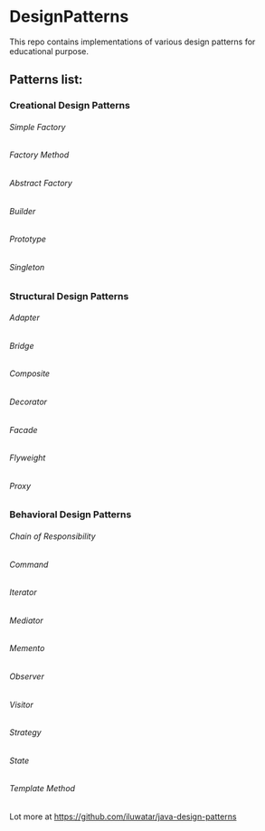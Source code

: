 # DesignPatterns
This repo contains implementations of various design patterns for educational purpose.

## Patterns list:

### Creational Design Patterns

###### Simple Factory
###### Factory Method
###### Abstract Factory
###### Builder
###### Prototype
###### Singleton

### Structural Design Patterns

###### Adapter
###### Bridge
###### Composite
###### Decorator
###### Facade
###### Flyweight
###### Proxy

### Behavioral Design Patterns

###### Chain of Responsibility
###### Command
###### Iterator
###### Mediator
###### Memento
###### Observer
###### Visitor
###### Strategy
###### State
###### Template Method


Lot more at https://github.com/iluwatar/java-design-patterns

